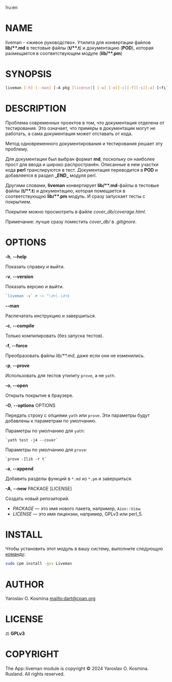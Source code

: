 !ru:en
# NAME

liveman - «живое руководство». Утилита для конвертации файлов **lib/\*\*.md** в тестовые файлы (**t/\*\*.t**) и документацию (**POD**), которая размещается в соответствующем модуле (**lib/\*\*.pm**)

# SYNOPSIS

```sh
liveman [-h] [--man] [-A pkg [license]] [-w] [-o][-c][-f][-s][-a] [<files> ...]
```

# DESCRIPTION

Проблема современных проектов в том, что документация отделена от тестирования.
Это означает, что примеры в документации могут не работать, а сама документация может отставать от кода.

Метод одновременного документирования и тестирования решает эту проблему.

Для документации был выбран формат **md**, поскольку он наиболее прост для ввода и широко распространён.
Описанные в нем участки кода **perl** транслируются в тест. Документация переводится в **POD** и добавляется в раздел **\__END__** модуля perl.

Другими словами, **liveman** конвертирует **lib/\*\*.md**-файлы в тестовые файлы (**t/\*\*.t**) и документацию, которая помещается в соответствующую **lib/\*\*.pm** модуль. И сразу запускает тесты с покрытием.

Покрытие можно просмотреть в файле *cover_db/coverage.html*.

Примечание: лучше сразу поместить *cover_db/* в *.gitignore*.

# OPTIONS

**-h**, **--help**

Показать справку и выйти.

**-v**, **--version**

Показать версию и выйти.

```perl
`liveman -v` # ~> ^\d+\.\d+$
```

**--man**

Распечатать инструкцию и завершиться.

**-c**, **--compile**

Только компилировать (без запуска тестов).

**-f**, **--force**

Преобразовать файлы *lib/\*\*.md*, даже если они не изменились.

**-p**, **--prove**

Использовать для тестов утилиту `prove`, а не `yath`.

**-o**, **--open**

Открыть покрытие в браузере.

**-O**, **--options** OPTIONS

Передать строку с опциями `yath` или `prove`. Эти параметры будут добавлены к параметрам по умолчанию.

Параметры по умолчанию для `yath`:

    `yath test -j4 --cover`

Параметры по умолчанию для `prove`:

    `prove -Ilib -r t`

**-а**, **--append**

Добавить разделы функций в `*.md` из `*.pm` и завершиться.

**-A**, **--new** PACKAGE \[LICENSE]

Создать новый репозиторий.

* *PACKAGE* — это имя нового пакета, например, `Aion::View`.
* *LICENSE* — это имя лицензии, например, GPLv3 или perl_5.


# INSTALL

Чтобы установить этот модуль в вашу систему, выполните следующую [команду](https://metacpan.org/pod/App::cpm):

```sh
sudo cpm install -gvv Liveman
```

# AUTHOR

Yaroslav O. Kosmina <mailto:dart@cpan.org>

# LICENSE

⚖ **GPLv3**

# COPYRIGHT

The App::liveman module is copyright © 2024 Yaroslav O. Kosmina. Rusland. All rights reserved.
